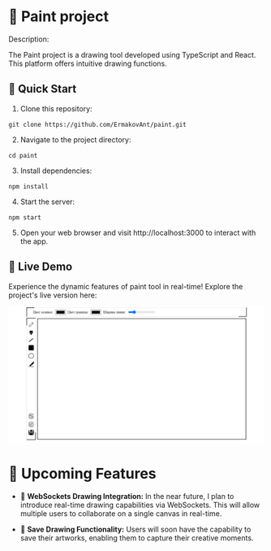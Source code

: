 # 🎨 Paint project
Description:

The Paint project is a drawing tool developed using TypeScript and React. This platform offers intuitive drawing functions.


## 🚀 Quick Start

1.  Clone this repository:

```
git clone https://github.com/ErmakovAnt/paint.git
```

2. Navigate to the project directory:

```
cd paint
```

3. Install dependencies:

```
npm install
```

4. Start the server:

```
npm start
```

5. Open your web browser and visit http://localhost:3000 to interact with the app.

## 🔗 Live Demo

Experience the dynamic features of paint tool in real-time! Explore the project's live version here:

[![**Online Store Live Demo**](https://github.com/ErmakovAnt/paint/raw/main/frontend/public/paint.png)](https://paint-hazel.vercel.app/)

# 🌟 Upcoming Features

- 🔄 **WebSockets Drawing Integration:** 
   In the near future, I plan to introduce real-time drawing capabilities via WebSockets. This will allow multiple users to collaborate on a single canvas in real-time.

- 💾 **Save Drawing Functionality:** 
   Users will soon have the capability to save their artworks, enabling them to capture their creative moments.
